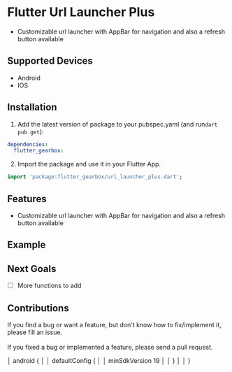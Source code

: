 # Flutter Url Launcher Plus
- Customizable url launcher with AppBar for navigation and also a refresh button available


## Supported Devices
- Android
- IOS

## Installation 

1. Add the latest version of package to your pubspec.yaml (and run`dart pub get`):
```yaml
dependencies:
  flutter_gearbox: 
```
2. Import the package and use it in your Flutter App.
```dart
import 'package:flutter_gearbox/url_launcher_plus.dart';
```


## Features
- Customizable url launcher with AppBar for navigation and also a refresh button available

## Example

## Next Goals
- [ ] More functions to add

## Contributions 
If you find a bug or want a feature, but don't know how to fix/implement it, please fill an issue. <br>
<br>
If you fixed a bug or implemented a feature, please send a pull request.

│ android {                                                                                     │
│   defaultConfig {                                                                             │
│     minSdkVersion 19                                                                          │
│   }                                                                                           │
│ } 